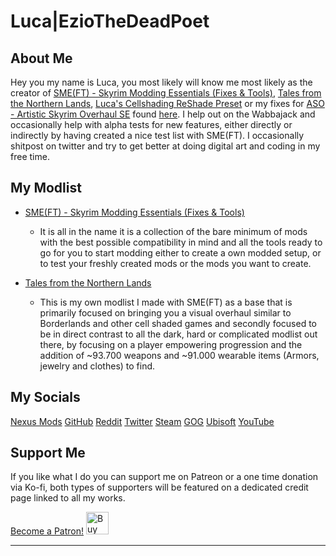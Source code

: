 # Luca|EzioTheDeadPoet

## About Me

Hey you my name is Luca, you most likely will know me most likely as the creator of [SME(FT) - Skyrim Modding Essentials (Fixes & Tools)](https://eziothedeadpoet.github.io/SME-FT-/), [Tales from the Northern Lands](https://eziothedeadpoet.github.io/Tales-from-the-Northern-Lands/), [Luca's Cellshading ReShade Preset](https://www.nexusmods.com/skyrimspecialedition/mods/40578) or my fixes for [ASO - Artistic Skyrim Overhaul SE](https://www.nexusmods.com/skyrimspecialedition/mods/9111) found [here](https://www.nexusmods.com/users/42051055?tab=user+files). I help out on the Wabbajack and occasionally help with alpha tests for new features, either directly or indirectly by having created a nice test list with SME(FT). I occasionally shitpost on twitter and try to get better at doing digital art and coding in my free time.

## My Modlist

- [SME(FT) - Skyrim Modding Essentials (Fixes & Tools)](https://eziothedeadpoet.github.io/SME-FT-/)
  - It is all in the name it is a collection of the bare minimum of mods with the best possible compatibility in mind and all the tools ready to go for you to start modding either to create a own modded setup, or to test your freshly created mods or the mods you want to create.

- [Tales from the Northern Lands](https://eziothedeadpoet.github.io/Tales-from-the-Northern-Lands/)
  - This is my own modlist I made with SME(FT) as a base that is primarily focused on bringing you a visual overhaul similar to Borderlands and other cell shaded games and secondly focused to be in direct contrast to all the dark, hard or complicated modlist out there, by focusing on a player empowering progression and the addition of ~93.700 weapons and ~91.000 wearable items (Armors, jewelry and clothes) to find.

## My Socials
<!-- markdownlint-disable MD033 -->
<div class="socials">
<a class="buttons" href="https://www.nexusmods.com/users/42051055">Nexus Mods</a>
<a class="buttons" href="https://github.com/EzioTheDeadPoet">GitHub</a>
<a class="buttons" href="https://www.reddit.com/user/EzioTheDeadPoet">Reddit</a>
<a class="buttons" href="https://twitter.com/eziothedeadpoet">Twitter</a>
<a class="buttons" href="https://steamcommunity.com/id/EzioTheDeadPoet/">Steam</a>
<a class="buttons" href="https://www.gog.com/u/EzioTheDeadPoet">GOG</a>
<a class="buttons" href="https://ubisoftconnect.com/en-US/profile/Sw33tChiliSauce">Ubisoft</a>
<a class="buttons" href="https://www.youtube.com/channel/UCJ7aCKDsa8CYbPaghfTcQ9Q">YouTube</a>
</div>

## Support Me

If you like what I do you can support me on Patreon or a one time donation via Ko-fi, both types of supporters will be featured on a dedicated credit page linked to all my works.

<a href="https://www.patreon.com/bePatron?u=40374890" data-patreon-widget-type="become-patron-button">Become a Patron!</a><script async src="https://c6.patreon.com/becomePatronButton.bundle.js"></script>
<a href='https://ko-fi.com/L4L12PVW6' target='_blank'><img class="ko-fi" height='36' style='border:0px;height:36px;' src='https://cdn.ko-fi.com/cdn/kofi1.png?v=2' border='0' alt='Buy Me a Coffee at ko-fi.com' /></a>

<!-- markdownlint-enable MD033 -->

---
